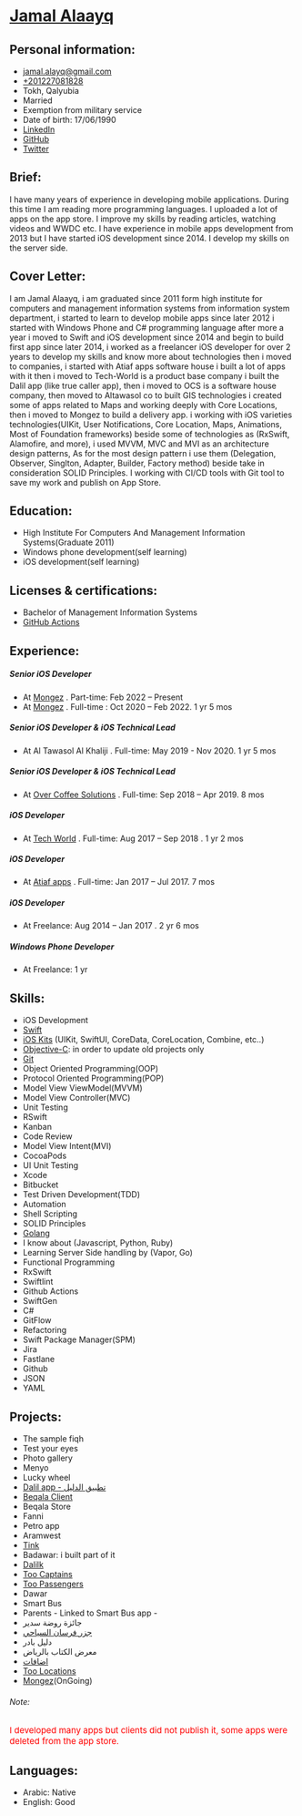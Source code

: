 # [Jamal Alaayq](https://www.facebook.com/G.A.al3yk)

## Personal information:

- [jamal.alayq@gmail.com](mailto:jamal.alayq@gmail.com)
- [+201227081828](201227081828)
- Tokh, Qalyubia
- Married
- Exemption from military service
- Date of birth: 17/06/1990
- [LinkedIn](https://www.linkedin.com/in/gamalal3yk)
- [GitHub](https://github.com/jamalalayq)
- [Twitter](https://twitter.com/jamalelayeq)

## Brief:

I have many years of experience in developing mobile applications. During this time I am reading more programming languages. I uploaded a lot of apps on the app store. I improve my skills by reading articles, watching videos and WWDC etc. I have experience in mobile apps development from 2013 but I have started iOS development since 2014. I develop my skills on the server side.

## Cover Letter: 

I am Jamal Alaayq, i am graduated since 2011 form high institute for computers and management information systems from information system department, i started to learn to develop mobile apps since later 2012 i started with Windows Phone and C# programming language after more a year i moved to Swift and iOS development since 2014 and begin to build first app since later 2014, i worked as a freelancer iOS developer for over 2 years to develop my skills and know more about technologies then i moved to companies, i started with Atiaf apps software house i built a lot of apps with it then i moved to Tech-World is a product base company i built the Dalil app (like true caller app), then i moved to OCS is a software house company, then moved to Altawasol co to built GIS technologies i created some of apps related to Maps and working deeply with Core Locations, then i moved to Mongez to build a delivery app.
i working with iOS varieties technologies(UIKit, User Notifications, Core Location, Maps, Animations, Most of Foundation frameworks) beside some of technologies as (RxSwift, Alamofire, and more), i used MVVM, MVC and MVI as an architecture design patterns, As for the most design pattern i use them (Delegation, Observer, Singlton, Adapter, Builder, Factory method) beside take in consideration SOLID Principles. I working with CI/CD tools with Git tool to save my work and publish on App Store.

## Education:

- High Institute For Computers And Management Information Systems(Graduate 2011)
- Windows phone development(self learning)
- iOS development(self learning)

## Licenses & certifications: 
- Bachelor of Management Information Systems
- [GitHub Actions](https://codedamn.com/certificate/verify/df4dd022383868cb58412ef31d096b0037f1acc8)


## Experience:

##### Senior iOS Developer
- At [Mongez](https://www.linkedin.com/company/mongez-app/mycompany/) . Part-time: Feb 2022 – Present 
- At [Mongez](https://www.linkedin.com/company/mongez-app/mycompany/) . Full-time : Oct 2020 – Feb 2022. 1 yr 5 mos

##### Senior iOS Developer & iOS Technical Lead

- At Al Tawasol Al Khaliji . Full-time: May 2019 - Nov 2020. 1 yr 5 mos

##### Senior iOS Developer & iOS Technical Lead

- At [Over Coffee Solutions](https://www.linkedin.com/company/over-coffee-solutions/) . Full-time: Sep 2018 – Apr 2019. 8 mos

##### iOS Developer

- At [Tech World](https://www.linkedin.com/company/tech-world/) . Full-time: Aug 2017 – Sep 2018 . 1 yr 2 mos

##### iOS Developer

- At [Atiaf apps](https://www.linkedin.com/company/atiafapps/) . Full-time: Jan 2017 – Jul 2017. 7 mos

##### iOS Developer

- At Freelance: Aug 2014 – Jan 2017 . 2 yr 6 mos

##### Windows Phone Developer

- At Freelance: 1 yr

## Skills:

- iOS Development
- [Swift](https://swift.org/)
- [iOS Kits](https://en.wikipedia.org/wiki/IOS) (UIKit, SwiftUI, CoreData, CoreLocation, Combine, etc..)
- [Objective-C](https://en.wikipedia.org/wiki/Objective-C): in order to update old projects only
- [Git](https://git-scm.com/)
- Object Oriented Programming(OOP)
- Protocol Oriented Programming(POP)
- Model View ViewModel(MVVM)
- Model View Controller(MVC)
- Unit Testing
- RSwift
- Kanban
- Code Review
- Model View Intent(MVI)
- CocoaPods
- UI Unit Testing
- Xcode
- Bitbucket
- Test Driven Development(TDD)
- Automation
- Shell Scripting
- SOLID Principles 
- [Golang](https://golang.org/)
- I know about (Javascript, Python, Ruby)
- Learning Server Side handling by (Vapor, Go)
- Functional Programming
- RxSwift
- Swiftlint
- Github Actions
- SwiftGen
- C#
- GitFlow
- Refactoring
- Swift Package Manager(SPM)
- Jira
- Fastlane
- Github
- JSON
- YAML

## Projects:

- The sample fiqh
- Test your eyes
- Photo gallery
- Menyo
- Lucky wheel
- [Dalil app - تطبيق الدليل](https://itunes.apple.com/us/app/id1359166689?ls=1&mt=8)
- [Beqala Client](http://itunes.apple.com/us/app/id1235062759?mt=8)
- Beqala Store
- Fanni
- Petro app
- Aramwest
- [Tink](https://itunes.apple.com/us/app/id1439013266)
- Badawar: i built part of it
- [Dalilk](https://itunes.apple.com/us/app/id1359166689)
- [Too Captains](https://apps.apple.com/us/app/id1341641442)
- [Too Passengers](https://apps.apple.com/us/app/id1341643273)
- Dawar
- Smart Bus
- Parents - Linked to Smart Bus app -
- جائزة روضة سدير
- [جزر فرسان السياحي](http://itunes.apple.com/us/app/id1212785213?mt=8)
- دليل بادر
- معرض الكتاب بالرياض
- [اضافات](https://itunes.apple.com/us/app/id1192966536?mt=8)
- [Too Locations](https://apps.apple.com/us/app/id1508881888)
- [Mongez](https://apps.apple.com/eg/app/mongez/id1453706751)(OnGoing)

###### Note:

<span style="color:red; font-size:15px">I developed many apps but clients did not publish it, some apps were deleted from the app store.</span>

## Languages:

- Arabic: <span style="font-size:14px">Native</span>
- English: <span style="font-size:14px">Good</span>
